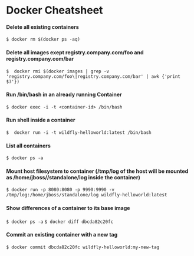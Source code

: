 # Docker Cheatsheet

#### Delete all existing containers
`$ docker rm $(docker ps -aq)`

#### Delete all images exept registry.company.com/foo and registry.company.com/bar
`$  docker rmi $(docker images | grep -v 'registry.company.com/foo\|registry.company.com/bar' | awk {'print $3'})`

#### Run /bin/bash in an already running Container
`$ docker exec -i -t <container-id> /bin/bash`

#### Run shell inside a container
`$  docker run -i -t wildfly-helloworld:latest /bin/bash`

#### List all containers
`$ docker ps -a`

#### Mount host filesystem to container (/tmp/log of the host will be mounted as /home/jboss//standalone/log inside the container)
`$ docker run -p 8080:8080 -p 9990:9990 -v /tmp/log:/home/jboss/standalone/log wildfly-helloworld:latest`

#### Show differences of a container to its base image
`$ docker ps -a`
`$ docker diff dbcda82c20fc`

#### Commit an existing container with a new tag
`$ docker commit dbcda82c20fc wildfly-helloworld:my-new-tag`
